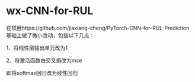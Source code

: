 # wx-CNN-for-RUL
在项目https://github.com/jiaxiang-cheng/PyTorch-CNN-for-RUL-Prediction 基础上做了微小改动，包括以下几点：  

1、将线性层输出单元改为1  

2、将激活函数由交叉熵改为mse  

即将softmax回归改为线性回归
